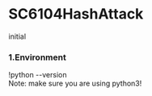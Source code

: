 # SC6104HashAttack
initial
### 1.Environment
!python --version  
Note: make sure you are using python3!  
